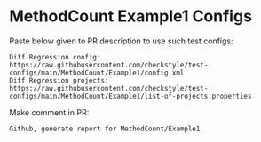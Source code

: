 # MethodCount Example1 Configs
Paste below given to PR description to use such test configs:
```
Diff Regression config: https://raw.githubusercontent.com/checkstyle/test-configs/main/MethodCount/Example1/config.xml
Diff Regression projects: https://raw.githubusercontent.com/checkstyle/test-configs/main/MethodCount/Example1/list-of-projects.properties
```
Make comment in PR:
```
Github, generate report for MethodCount/Example1
```

